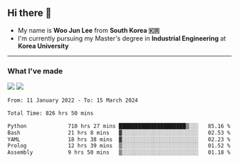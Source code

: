 ## Hi there 👋

- My name is **Woo Jun Lee** from **South Korea 🇰🇷**
- I'm currently pursuing my Master's degree in **Industrial Engineering** at **Korea University**

---

### What I've made

<a href="https://share.streamlit.io/tomtom1103/kuiai_hackathon_2022/main/JL_app.py"><img src="https://img.shields.io/badge/Journey Lee-161B22?style=for-the-badge&logo=streamlit&logoColor=FF4B4B"/></a> <a href="https://jeon-100.github.io/Dangzang/"><img src="https://img.shields.io/badge/당신을 위한 장학금, 당장!-161B22?style=for-the-badge&logo=react&logoColor=#61DAFB"/></a>

<!--START_SECTION:waka-->

```txt
From: 11 January 2022 - To: 15 March 2024

Total Time: 826 hrs 50 mins

Python             710 hrs 27 mins █████████████████████▒░░░   85.16 %
Bash               21 hrs 8 mins   ▓░░░░░░░░░░░░░░░░░░░░░░░░   02.53 %
YAML               18 hrs 38 mins  ▓░░░░░░░░░░░░░░░░░░░░░░░░   02.23 %
Prolog             12 hrs 39 mins  ▒░░░░░░░░░░░░░░░░░░░░░░░░   01.52 %
Assembly           9 hrs 50 mins   ▒░░░░░░░░░░░░░░░░░░░░░░░░   01.18 %
```

<!--END_SECTION:waka-->
